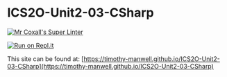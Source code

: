 # ICS2O-Unit2-03-CSharp

[![Mr Coxall's Super Linter](https://github.com/Timothy-Manwell/ICS2O-Unit2-03-CSharp/workflows/Mr%20Coxall's%20Super%20Linter/badge.svg)](https://github.com/Timothy-Manwell/ICS2O-Unit2-03-CSharp/actions/)

[![Run on Repl.it](https://repl.it/badge/github/Timothy-Manwell/Unit2-03-CSharp)](https://repl.it/github/Timothy-Manwell/ICS2O-Unit2-03-CSharp)

This site can be found at: [https://timothy-manwell.github.io/ICS2O-Unit2-03-CSharp](https://timothy-manwell.github.io/ICS2O-Unit2-03-CSharp)
